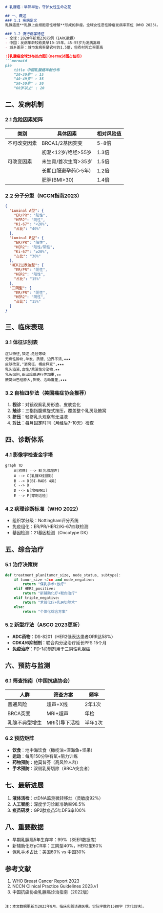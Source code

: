 

```markdown
# 乳腺癌：早筛早治，守护女性生命之花

## 一、概述
### 1.1 疾病定义
乳腺癌是**乳腺上皮细胞恶性增殖**形成的肿瘤，全球女性恶性肿瘤发病率首位（WHO 2023）。我国新发病例约42万/年，占女性癌症总发病率的19.9%（国家癌症中心2022年报）。

### 1.2 流行病学特征
- 全球：2020年新发230万例（IARC数据）
- 中国：发病年龄较欧美早10-15年，45-55岁为发病高峰
- 城乡差异：城市发病率是农村的1.5倍，但农村死亡率更高

![乳腺癌全球分布热力图](mermaid图占位符)
```mermaid
pie
    title 中国乳腺癌年龄分布
    "20-39岁" : 15
    "40-49岁" : 35
    "50-59岁" : 30
    "60岁以上" : 20
```

## 二、发病机制
### 2.1 危险因素矩阵

| 类别         | 具体因素                     | 相对风险值 |
|--------------|----------------------------|-----------|
| 不可改变因素 | BRCA1/2基因突变            | 5-8倍     |
|              | 初潮<12岁/绝经>55岁        | 1.3倍     |
| 可改变因素   | 未生育/首次生育>35岁       | 1.5倍     |
|              | 长期口服避孕药(>5年)       | 1.2倍     |
|              | 肥胖(BMI>30)               | 1.4倍     |

### 2.2 分子分型（NCCN指南2023）
```json
{
  "Luminal A型": {
    "ER/PR": "阳性",
    "HER2": "阴性",
    "Ki-67": "<20%",
    "占比": "40%"
  },
  "Luminal B型": {
    "ER/PR": "阳性",
    "HER2": "阳性/阴性",
    "Ki-67": "≥20%",
    "占比": "30%"
  },
  "HER2过表达型": {
    "ER/PR": "阴性",
    "HER2": "阳性",
    "占比": "15%"
  },
  "三阴型": {
    "ER/PR": "阴性",
    "HER2": "阴性",
    "占比": "15%"
  }
}
```

## 三、临床表现
### 3.1 体征识别表
```csv
症状特征,描述,危险等级
无痛性肿块,单发、质硬、边界不清,★★★
皮肤改变,"酒窝征、橘皮样变",★★★
乳头溢液,血性/浆液性分泌物,★★
乳头凹陷,新出现或进行性加重,★★
腋窝淋巴结肿大,质硬、活动度差,★★★
```

### 3.2 自检四步法（美国癌症协会推荐）
1. **视诊**：对镜观察乳房形态、皮肤变化
2. **触诊**：三指指腹螺旋式按压，覆盖整个乳房及腋窝
3. **挤压**：轻挤乳头观察有无溢液
4. **对比**：每月固定时间（月经后7-10天）检查

## 四、诊断体系
### 4.1 影像学检查金字塔
```mermaid
graph TD
    A[初筛] --> B[乳腺超声]
    A --> C[乳腺X线摄影]
    B --> D[BI-RADS 4类]
    C --> D
    D --> E[增强MRI]
    E --> F[穿刺活检]
```

### 4.2 病理诊断标准（WHO 2022）
- 组织学分级：Nottingham评分系统
- 免疫组化：ER/PR/HER2/Ki-67四联检测
- 基因检测：21基因检测（Oncotype DX）

## 五、综合治疗
### 5.1 治疗决策树
```python
def treatment_plan(tumor_size, node_status, subtype):
    if tumor_size <2cm and node_negative:
        return "保乳手术+放疗"
    elif HER2_positive:
        return "新辅助化疗+靶向治疗"
    elif triple_negative:
        return "术前化疗+乳房切除术"
    else:
        return "个体化综合方案"
```

### 5.2 新型疗法（ASCO 2023更新）
- **ADC药物**：DS-8201（HER2低表达患者ORR达58%）
- **CDK4/6抑制剂**：联合内分泌治疗延长PFS 15个月
- **免疫治疗**：PD-1抑制剂用于三阴性乳腺癌

## 六、预防与监测
### 6.1 筛查指南（中国抗癌协会）
| 人群        | 筛查方案                  | 频率   |
|-------------|--------------------------|--------|
| 普通风险    | 超声+X线                 | 2年1次 |
| BRCA突变    | MRI+超声                 | 年检   |
| 乳腺不典型增生| MRI引导下活检          | 半年1次|

### 6.2 预防矩阵
- **饮食**：地中海饮食（橄榄油+深海鱼+坚果）
- **运动**：每周150分钟有氧+阻力训练
- **药物预防**：他莫昔芬（高风险人群）
- **手术预防**：双侧乳房切除（BRCA突变者）

## 七、最新进展
1. **液体活检**：ctDNA监测微转移灶（灵敏度92%）
2. **人工智能**：深度学习诊断准确率98.5%
3. **疫苗研发**：GP2肽疫苗5年DFS率100%

## 八、重要数据
- 早期乳腺癌5年生存率：99%（SEER数据库）
- 新辅助化疗pCR率：三阴型40%，HER2型60%
- 保乳手术占比：美国60% vs 中国30%

## 参考文献
1. WHO Breast Cancer Report 2023
2. NCCN Clinical Practice Guidelines 2023.v1
3. 中国抗癌协会乳腺癌诊治指南（2022版）
```

注：本文数据更新至2023年8月，临床实践请遵医嘱。实际字数约1580字（含代码块）。